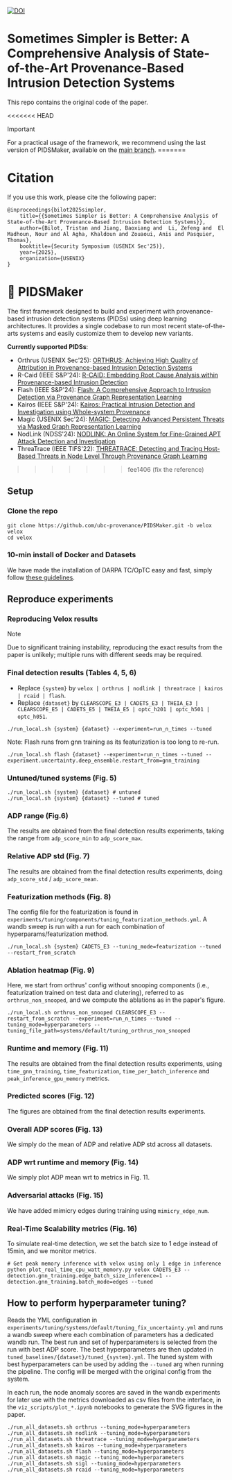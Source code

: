 [![DOI](https://zenodo.org/badge/DOI/10.5281/zenodo.15603122.svg)](https://doi.org/10.5281/zenodo.15603122)

# Sometimes Simpler is Better: A Comprehensive Analysis of State-of-the-Art Provenance-Based Intrusion Detection Systems

This repo contains the original code of the paper.

<<<<<<< HEAD
> [!IMPORTANT]
> For a practical usage of the framework, we recommend using the last version of PIDSMaker, available on the [main branch](https://github.com/ubc-provenance/PIDSMaker).
=======

# Citation

If you use this work, please cite the following paper:
```
@inproceedings{bilot2025simpler,
	title={{Sometimes Simpler is Better: A Comprehensive Analysis of State-of-the-Art Provenance-Based Intrusion Detection Systems}},
	author={Bilot, Tristan and Jiang, Baoxiang and  Li, Zefeng and  El Madhoun, Nour and Al Agha, Khaldoun and Zouaoui, Anis and Pasquier, Thomas},
	booktitle={Security Symposium (USENIX Sec'25)},
	year={2025},
	organization={USENIX}
}
```

# 🥷 PIDSMaker

The first framework designed to build and experiment with provenance-based intrusion detection systems (PIDSs) using deep learning architectures.
It provides a single codebase to run most recent state-of-the-arts systems and easily customize them to develop new variants.

**Currently supported PIDSs**:
- Orthrus (USENIX Sec'25): [ORTHRUS: Achieving High Quality of Attribution in Provenance-based Intrusion Detection Systems](https://www.usenix.org/system/files/conference/usenixsecurity25/sec25cycle1-prepub-103-jiang-baoxiang.pdf)
- R-Caid (IEEE S\&P'24): [R-CAID: Embedding Root Cause Analysis within Provenance-based Intrusion Detection](https://gangw.web.illinois.edu/rcaid-sp24.pdf)
- Flash (IEEE S\&P'24): [Flash: A Comprehensive Approach to Intrusion Detection via Provenance Graph Representation Learning](https://dartlab.org/assets/pdf/flash.pdf)
- Kairos (IEEE S\&P'24): [Kairos: Practical Intrusion Detection and Investigation using Whole-system Provenance](https://arxiv.org/pdf/2308.05034)
- Magic (USENIX Sec'24): [MAGIC: Detecting Advanced Persistent Threats via Masked Graph Representation Learning](https://www.usenix.org/system/files/usenixsecurity24-jia-zian.pdf)
- NodLink (NDSS'24): [NODLINK: An Online System for Fine-Grained APT Attack Detection and Investigation](https://arxiv.org/pdf/2311.02331)
- ThreaTrace (IEEE TIFS'22): [THREATRACE: Detecting and Tracing Host-Based Threats in Node Level Through Provenance Graph Learning](https://arxiv.org/pdf/2111.04333)
>>>>>>> fee1406 (fix the reference)

## Setup

### Clone the repo
```
git clone https://github.com/ubc-provenance/PIDSMaker.git -b velox velox
cd velox
```

### 10-min install of Docker and Datasets

We have made the installation of DARPA TC/OpTC easy and fast, simply follow [these guidelines](settings/ten-minute-install.md).

## Reproduce experiments

### Reproducing Velox results

> [!NOTE]
> Due to significant training instability, reproducing the exact results from the paper is unlikely; multiple runs with different seeds may be required.

### Final detection results (Tables 4, 5, 6)

- Replace `{system}` by `velox | orthrus | nodlink | threatrace | kairos | rcaid | flash`.
- Replace `{dataset}` by `CLEARSCOPE_E3 | CADETS_E3 | THEIA_E3 | CLEARSCOPE_E5 | CADETS_E5 | THEIA_E5 | optc_h201 | optc_h501 | optc_h051`.

```shell
./run_local.sh {system} {dataset} --experiment=run_n_times --tuned
```

Note: Flash runs from gnn training as its featurization is too long to re-run.
```shell
./run_local.sh flash {dataset} --experiment=run_n_times --tuned --experiment.uncertainty.deep_ensemble.restart_from=gnn_training
```

### Untuned/tuned systems (Fig. 5)

```shell
./run_local.sh {system} {dataset} # untuned
./run_local.sh {system} {dataset} --tuned # tuned
```

### ADP range (Fig.6)

The results are obtained from the final detection results experiments, taking the range from `adp_score_min` to `adp_score_max`.

### Relative ADP std (Fig. 7)

The results are obtained from the final detection results experiments, doing `adp_score_std` / `adp_score_mean`.

### Featurization methods (Fig. 8)

The config file for the featurization is found in `experiments/tuning/components/tuning_featurization_methods.yml`.
A wandb sweep is run with a run for each combination of hyperparams/featurization method.

```shell
./run_local.sh {system} CADETS_E3 --tuning_mode=featurization --tuned --restart_from_scratch
```

### Ablation heatmap (Fig. 9)

Here, we start from orthrus' config without snooping components (i.e., featurization trained on test data and clutering), referred to as `orthrus_non_snooped`, and we compute the ablations as in the paper's figure.

```shell
./run_local.sh orthrus_non_snooped CLEARSCOPE_E3 --restart_from_scratch --experiment=run_n_times --tuned --tuning_mode=hyperparameters --tuning_file_path=systems/default/tuning_orthrus_non_snooped
```

### Runtime and memory (Fig. 11)

The results are obtained from the final detection results experiments, using `time_gnn_training`, `time_featurization`, `time_per_batch_inference` and `peak_inference_gpu_memory` metrics.

### Predicted scores (Fig. 12)

The figures are obtained from the final detection results experiments.

### Overall ADP scores (Fig. 13)

We simply do the mean of ADP and relative ADP std across all datasets.

### ADP wrt runtime and memory (Fig. 14)

We simply plot ADP mean wrt to metrics in Fig. 11.

### Adversarial attacks (Fig. 15)

We have added mimicry edges during training using `mimicry_edge_num`.

### Real-Time Scalability metrics (Fig. 16)

To simulate real-time detection, we set the batch size to 1 edge instead of 15min, and we monitor metrics.

```shell
# Get peak memory inference with velox using only 1 edge in inference
python plot_real_time_cpu_watt_memory.py velox CADETS_E3 --detection.gnn_training.edge_batch_size_inference=1 --detection.gnn_training.batch_mode=edges --tuned
```

## How to perform hyperparameter tuning?

Reads the YML configuration in `experiments/tuning/systems/default/tuning_fix_uncertainty.yml` and runs a wandb sweep where each combination of parameters has a dedicated wandb run.
The best run and set of hyperparameters is selected from the run with best ADP score.
The best hyperparameters are then updated in `tuned_baselines/{dataset}/tuned_{system}.yml`.
The tuned system with best hyperparameters can be used by adding the `--tuned` arg when running the pipeline.
The config will be merged with the original config from the system.

In each run, the node anomaly scores are saved in the wandb experiments for later use with the metrics downloaded as csv files from the interface, in the `viz_scripts/plot_*.ipynb` notebooks to generate the SVG figures in the paper.

```shell
./run_all_datasets.sh orthrus --tuning_mode=hyperparameters
./run_all_datasets.sh nodlink --tuning_mode=hyperparameters
./run_all_datasets.sh threatrace --tuning_mode=hyperparameters
./run_all_datasets.sh kairos --tuning_mode=hyperparameters
./run_all_datasets.sh flash --tuning_mode=hyperparameters
./run_all_datasets.sh magic --tuning_mode=hyperparameters
./run_all_datasets.sh sigl --tuning_mode=hyperparameters
./run_all_datasets.sh rcaid --tuning_mode=hyperparameters
```
